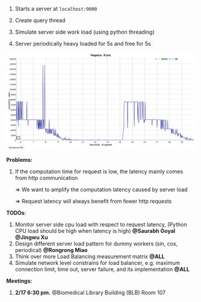 1. Starts a server at `localhost:9000`

2. Create query thread
3. Simulate server side work load (using python threading)
4. Server periodically heavy loaded for 5s and free for 5s

<img src='latency_vs_time.png'>

**Problems:**

1. If the computation time for request is low, the latency mainly comes from http communication

   => We want to amplify the computation latency caused by server load

   => Request latency will always benefit from fewer http requests

**TODOs**:

1. Monitor server side cpu load with respect to request latency, (Python CPU load should be high when latency is high) **@Saurabh  Goyal @Jingwu Xu**
2. Design different server load pattern for dummy workers (sin, cos, periodical) **@Rongrong Miao**
3. Think over more Load Balancing measurement matrix **@ALL**
4. Simulate network level constrains for load balancer, e.g. maximum connection limit, time out, server failure, and its implementation **@ALL**

**Meetings:**

1. **2/17  6:30 pm.** @Biomedical Library Building (BLB) Room 107